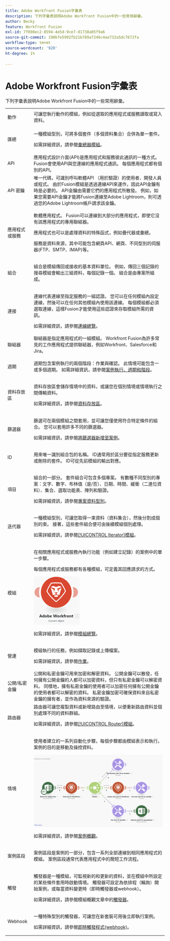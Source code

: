 ```yaml
---
title: Adobe Workfront Fusion字彙表
description: 下列字彙表說明Adobe Workfront Fusion中的一些常用辭彙。
author: Becky
feature: Workfront Fusion
exl-id: 7f098ec2-8594-4e5d-9ce7-d1738a05f9a6
source-git-commit: 190bfe5992fb21b789a7246c4ae732a5dc7672fa
workflow-type: tm+mt
source-wordcount: '920'
ht-degree: 1%

---
```


# Adobe Workfront Fusion字彙表

下列字彙表說明Adobe Workfront Fusion中的一些常用辭彙。


<table style="table-layout:auto">
 <col> 
 <col> 
 <tbody> 
  <tr> 
   <td role="rowheader"> <p>動作</p> </td> 
   <td>可讓您執行動作的模組，例如從選取的應用程式或服務讀取或寫入資料。</td> 
  </tr> 
  <tr> 
   <td role="rowheader"> <p>匯總</p> </td> 
   <td> <p>一種模組型別，可將多個套件（多個資料集合）合併為單一套件。 </p><p>如需詳細資訊，請參閱<a href="/help/workfront-fusion/references/modules/aggregator-module.md" class="MCXref xref">彙總器模組</a>。</p> </td> 
  </tr> 
  <tr> 
   <td role="rowheader">API</td> 
   <td>應用程式設計介面(API)是應用程式和服務彼此通訊的一種方式。 Fusion會使用API與您連線的應用程式通訊。 每個應用程式都有個別的API。 </td> 
  </tr> 
  <tr> 
   <td role="rowheader">API 密鑰</td> 
   <td>唯一代碼，可識別呼叫軟體API （用於驗證）的使用者、開發人員或程式。 由於Fusion模組是透過連線API來運作，因此API金鑰有時是必要的。 API金鑰由需要它們的應用程式所散發。 例如，如果您需要API金鑰才能將Fusion連線至Adobe Lightroom，則可透過您的Adobe Lightroom帳戶請求該金鑰。</td> 
  </tr> 
  <tr> 
   <td role="rowheader">應用程式或服務</td> 
   <td> <p>軟體應用程式。 Fusion可以連線到大部分的應用程式，即使它沒有該應用程式的專用聯結器。</p> <p>應用程式也可以是處理資料的特殊函式，例如疊代器或彙總。 </p> <p>服務是資料來源，其中可能包含網頁API、網頁、不同型別的伺服器(FTP、SMTP、IMAP)等。 </p>  </td> 
  </tr> 
  <tr> 
   <td role="rowheader"> <p>組合</p> </td> 
   <td> <p>組合是模組傳回或接收的基本資料單位。 例如，傳回三個記錄的搜尋模組會輸出三組資料，每個記錄一個。 組合是由專案所組成。</p> </td> 
  </tr> 
  <tr>
   <td role="rowheader"> <p>連接</p> </td> 
   <td> <p>連線代表連線至指定服務的一組認證。 您可以在任何模組內設定連線，然後可以在任何其他模組內使用該連線。 每個模組都必須選取連線，這樣Fusion才能使用這些認證來存取模組所需的資訊。 </p><p>如需詳細資訊，請參閱<a href="/help/workfront-fusion/get-started-with-fusion/understand-fusion/connection-overview.md" class="MCXref xref">連線總覽</a>。</p> </td> 
  </tr> 
  <tr> 
   <td role="rowheader">聯結器</td> 
   <td>聯結器是指定應用程式的一組模組。 Workfront Fusion為許多常見的工作應用程式提供聯結器，例如Workfront、Salesforce和Jira。</td> 
  </tr> 
  <tr> 
   <td role="rowheader"> <p>週期</p> </td> 
   <td> <p>週期包含案例執行的兩個階段：作業與確認。 此情境可能包含一或多個週期。 如需詳細資訊，請參閱<a href="/help/workfront-fusion/references/scenarios/scenario-execution-cycles-phases.md" class="MCXref xref">案例執行、週期和階段</a>。</p> </td> 
  </tr> 
  <tr> 
   <td role="rowheader"> <p>資料存放區</p> </td> 
   <td> <p>資料存放區會儲存情境中的資料，或讓您在個別情境或情境執行之間傳輸資料。 </p><p>如需詳細資訊，請參閱<a href="/help/workfront-fusion/create-scenarios/map-data/data-stores.md" class="MCXref xref">資料存放區</a>。</p> </td> 
  </tr> 
  <tr> 
   <td role="rowheader"> <p>篩選器</p> </td> 
   <td> <p> 篩選可在兩個模組之間套用，並可讓您僅使用符合特定條件的組合。 您可以套用許多不同的篩選器。 </p><p>如需詳細資訊，請參閱<a href="/help/workfront-fusion/create-scenarios/add-modules/add-a-filter-to-a-scenario.md" class="MCXref xref">將篩選器新增至案例</a>。</p> </td> 
  </tr> 
  <tr> 
   <td role="rowheader"> <p>ID </p> </td> 
   <td> <p>用來唯一識別組合包的名稱。 ID通常用於區分要從指定服務更新或刪除的套件。 ID可從先前模組的輸出對應。</p> </td> 
  </tr> 
  <tr> 
   <td role="rowheader"> <p>項目</p> </td> 
   <td> <p>組合的一部分。 套件組合可包含多個專案。 有數種不同型別的專案：文字、數字、布林值（是/否）、日期、時間、緩衝（二進位資料）、集合、選取功能表、陣列和驗證。</p><p> 如需詳細資訊，請參閱<a href="/help/workfront-fusion/references/mapping-panel/data-types/item-data-types.md" class="MCXref xref">專案資料型別</a>。</p> </td> 
  </tr>
  <tr> 
   <td role="rowheader"> <p>迭代器</p> </td> 
   <td> <p>一種模組型別，可讓您取得一束資料（資料集合），然後分割成個別的束。 接著，這些套件組合便可由後續模組個別處理。 </p><p>如需詳細資訊，請參閱<a href="/help/workfront-fusion/references/modules/iterator-module.md" class="MCXref xref">[!UICONTROL Iterator]模組</a>。</p> </td> 
  </tr> 
  <tr> 
   <td role="rowheader"> <p>模組</p> </td> 
   <td> <p>在相關應用程式或服務內執行功能（例如建立記錄）的案例中的單一步驟。</p> <p>每個應用程式或服務都有各種模組，可定義其回應請求的方式。</p>  <p> <img src="assets/module.png"> </p> <p>如需詳細資訊，請參閱<a href="/help/workfront-fusion/get-started-with-fusion/understand-fusion/module-overview.md" class="MCXref xref">模組總覽</a>。</p> </td> 
  </tr> 
  <tr> 
   <td role="rowheader"> <p>營運</p> </td> 
   <td> <p>模組執行的任務，例如擷取記錄或上傳檔案。</p><p>如需詳細資訊，請參閱<a href="/help/workfront-fusion/set-up-and-manage-workfront-fusion/licensing-operations-overview/operations-in-workfront-fusion.md" class="MCXref xref">作業</a>。</p>
  </tr> 
  <tr> 
   <td role="rowheader">公開/私密金鑰</td> 
   <td>公開和私密金鑰可用來加密和解密資料。 公開金鑰可以散發，任何擁有公開金鑰的人都可以加密資料，但只有私密金鑰可以解密資料。 同樣地，擁有私密金鑰的使用者可以加密任何擁有公開金鑰的使用者都可以解密的資料。 私密金鑰加密可確保資料來自私密金鑰的擁有者，並作為資料來源的驗證。</td> 
  </tr> 
  <tr> 
   <td role="rowheader"> <p>路由器</p> </td> 
   <td>路由器可讓您複製資料或新增路由至情境，以便重新路由資料並個別處理不同的資料群組。</p><p> 如需詳細資訊，請參閱<a href="/help/workfront-fusion/create-scenarios/add-modules/router-module.md" class="MCXref xref">[!UICONTROL Router]模組</a>。</td> 
  </tr> 
  <tr> 
   <td role="rowheader"> <p>情境</p> </td> 
   <td> <p>使用者建立的一系列自動化步驟，每個步驟都由模組表示和執行。 案例的目的是移動及操控資料。</p> <p> <img src="assets/entire-scenario-blank.png" style="width: 350;height: 178;"> </p> <p> 如需詳細資訊，請參閱<a href="/help/workfront-fusion/get-started-with-fusion/understand-fusion/scenario-overview.md" class="MCXref xref">案例概觀</a>。</p> </td> 
  </tr> 
  <tr> 
   <td role="rowheader"> <p>案例區段</p> </td> 
   <td> <p> 案例區段是案例的一部分，包含一系列全部連線到相同應用程式的模組。 案例區段通常代表應用程式中的簡短工作流程。</p> </td> 
  </tr> 
  <tr> 
   <td role="rowheader"> <p>觸發</p> </td> 
   <td> <p>觸發器是一種模組，可監視新的和更新的資料，並在模組中所設定的某些條件套用時啟動情境。 觸發器可設定為依排程（輪詢）開始案例，或每當資料變更時（即時觸發器或webhook）。</p> <p>如需詳細資訊，請參閱模組概觀文章中的<a href="/help/workfront-fusion/get-started-with-fusion/understand-fusion/module-overview.md" class="MCXref xref">觸發器</a>。</p> </td> 
  </tr> 
  <tr> 
   <td role="rowheader"> <p>Webhook</p> </td> 
   <td> <p>一種特殊型別的觸發器，可讓您在新套裝可用後立即執行案例。 </p><p>如需詳細資訊，請參閱<a href="/help/workfront-fusion/references/modules/webhooks-reference.md" class="MCXref xref">即時觸發程式(webhook)</a>。</p> </td> 
  </tr> 
 </tbody> 
</table>
